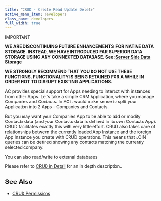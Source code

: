 ```yaml
---
title: "CRUD - Create Read Update Delete"
active_menu_item: developers
class_name: developers
full_width: true
---
```



IMPORTANT

**WE ARE DISCONTINUING FUTURE ENHANCEMENTS  FOR NATIVE DATA STORAGE. INSTEAD, WE HAVE INTRODUCED FAR SUPERIOR DATA STORAGE USING ANY CONNECTED DATABASE. See: [Server Side Data Storage](../../../data-storage/server-side-data-storage/)**

**WE STRONGLY RECOMMEND THAT YOU DO NOT USE THESE FUNCTIONS. FUNCTIONALITY IS BEING RETAINED FOR A WHILE IN ORDER NOT TO DISRUPT EXISTING APPLICATIONS.**

AC provides special support for Apps needing to interact with instances from other Apps. Let's take a simple CRM Application, where you manage Companies and Contacts. In AC it would make sense to split your Application into 2 Apps - Companies and Contacts.

But you may want your Companies App to be able to add or modify Contacts data (and your Contacts data is defined in its own Contacts App). CRUD facilitates exactly this with very little effort. CRUD also takes care of relationships between the currently loaded App Instance and the foreign App Instance you create with CRUD operations. This means that JOIN queries can be defined showing any contacts matching the currently selected company.

You can also read/write to external databases

Please refer to [CRUD in Detail](crud-in-detail.htm) for an in depth description..

## **See Also**

 - [CRUD Permissions](crud-in-detail/using-ac-app-storage/crud-permissions)


